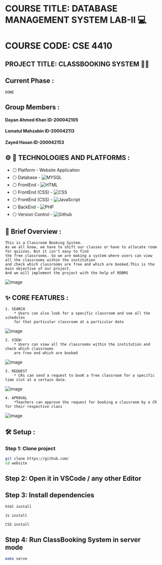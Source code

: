 # COURSE TITLE: DATABASE MANAGEMENT SYSTEM LAB-II :computer:
# COURSE CODE: CSE 4410
## PROJECT TITLE: CLASSBOOKING SYSTEM  :man_teacher:

## Current Phase :
```
DONE
```

## Group Members :
 #### Dayan Ahmed Khan ID-200042105
 #### Lomatul Mahzabin ID-200042113
 #### Zayed Hasan ID-200042153

 

## :gear: :wrench: TECHNOLOGIES AND PLATFORMS :
* :white_circle:  Platform   - Website Application
* :white_circle:  Database   - ![MYSQL](https://img.shields.io/badge/MySQL-00000F?style=for-the-badge&logo=mysql&logoColor=white)
* :white_circle:  FrontEnd - ![HTML](https://img.shields.io/badge/HTML5-E34F26?style=for-the-badge&logo=html5&logoColor=white)
* :white_circle:  FrontEnd (CSS) - ![CSS](https://img.shields.io/badge/CSS3-1572B6?style=for-the-badge&logo=css3&logoColor=white)
* :white_circle:  FrontEnd (CSS) - ![JavaScript](https://img.shields.io/badge/JavaScript-F7DF1E?style=for-the-badge&logo=javascript&logoColor=black)
* :white_circle:  BackEnd  - ![PHP](https://img.shields.io/badge/PHP-777BB4?style=for-the-badge&logo=php&logoColor=white)
* :white_circle:  Version Control - ![Github](https://img.shields.io/badge/GitHub-108000?style=for-the-badge&logo=github&logoColor=white)




##  :bookmark_tabs: Brief Overview : 
```
This is a Classroom Booking System.
As we all know, we have to shift our classes or have to allocate room for quizzes. But it isn't easy to find 
the free classrooms. So we are making a system where users can view all the classrooms within the institution 
and check which classrooms are free and which are booked.This is the main objective of our project. 
And we will implement the project with the help of RDBMS
 ```

![image](https://github.com/lomatul/AgriGo/assets/90206489/1709c577-2316-440d-8fc5-6d7099d29f80)



 ##  :sparkles: CORE FEATURES : 
 ```
 1. SEARCH
     * Users can also look for a specific classroom and see all the schedules
     for that particular classroom at a particular date
 
 ```
 ![image](https://github.com/lomatul/ClassBookingSystem/assets/90206489/17df5785-9e4a-415f-b591-9d73d7bdcb9f)

 ```
 2. VIEW: 
     * Users can view all the classrooms within the institution and check which classrooms
     are free and which are booked
 ```
![image](https://github.com/lomatul/ClassBookingSystem/assets/90206489/a9607f42-291f-43dc-b815-abbf04d22911)

 
 ```
 3. REQUEST
     * CRs can send a request to booK a free classroom for a specific time slot at a certain date.
 ```
 
![image](https://github.com/lomatul/ClassBookingSystem/assets/90206489/f42879da-4bd2-4397-bbea-fe2334b57c49)
 ```
 4. APROVAL
     *Teachers can approve the request for booking a classroom by a CR for their respective class
 ```
![image](https://github.com/lomatul/ClassBookingSystem/assets/90206489/f2a2bfbb-536f-4898-ac94-dce41a1a3931)




## :hammer_and_wrench: Setup :

### Step 1: Clone project

```sh
git clone https://github.com/
cd website
```

## Step 2: Open it in VSCode / any other Editor


## Step 3: Install  dependencies

```sh
html install
```
```sh
Js install
```
```sh
CSS install
```


## Step 4: Run ClassBooking System in server mode

```sh
make serve
```



